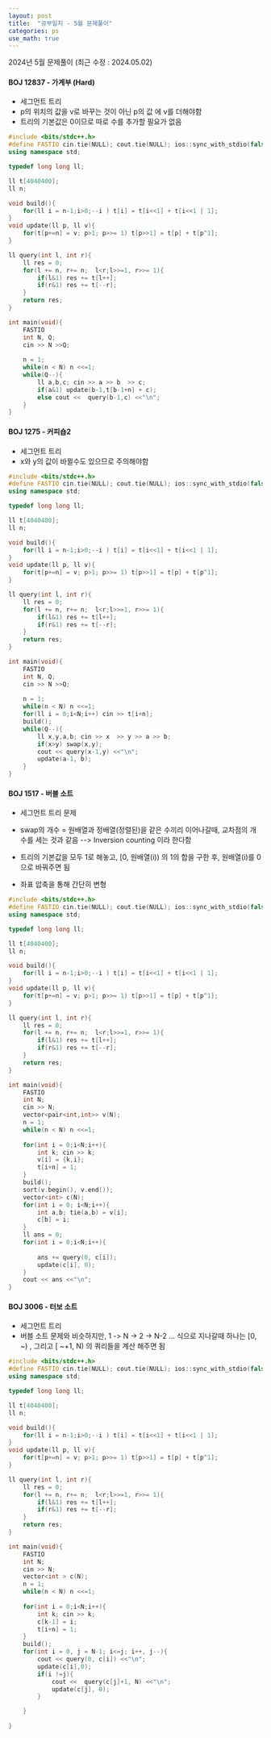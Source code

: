```yaml
---
layout: post
title:  "공부일지 - 5월 문제풀이"
categories: ps
use_math: true
---
```


2024년 5월 문제풀이 (최근 수정 : 2024.05.02)

#### BOJ 12837 - 가계부 (Hard)

- 세그먼트 트리
- p의 위치의 값을 v로 바꾸는 것이 아닌 p의 값 에 v를 더해야함
- 트리의 기본값은 0이므로 따로 수를 추가할 필요가 없음


```cpp
#include <bits/stdc++.h>
#define FASTIO cin.tie(NULL); cout.tie(NULL); ios::sync_with_stdio(false);
using namespace std;

typedef long long ll;

ll t[4040400];
ll n;

void build(){
	for(ll i = n-1;i>0;--i ) t[i] = t[i<<1] + t[i<<1 | 1];
}
void update(ll p, ll v){
	for(t[p+=n] = v; p>1; p>>= 1) t[p>>1] = t[p] + t[p^1];
}

ll query(int l, int r){
	ll res = 0;
	for(l += n, r+= n;  l<r;l>>=1, r>>= 1){
		if(l&1) res += t[l++];
		if(r&1) res += t[--r];
	}
	return res;
}

int main(void){
	FASTIO
	int N, Q;
	cin >> N >>Q;
	
	n = 1;
	while(n < N) n <<=1;
	while(Q--){
		ll a,b,c; cin >> a >> b  >> c;
		if(a&1) update(b-1,t[b-1+n] + c);
		else cout <<  query(b-1,c) <<"\n";
	}
}
```

#### BOJ 1275 - 커피숍2

- 세그먼트 트리
- x와 y의 값이 바뀔수도 있으므로 주의해야함

```cpp
#include <bits/stdc++.h>
#define FASTIO cin.tie(NULL); cout.tie(NULL); ios::sync_with_stdio(false);
using namespace std;

typedef long long ll;

ll t[4040400];
ll n;

void build(){
	for(ll i = n-1;i>0;--i ) t[i] = t[i<<1] + t[i<<1 | 1];
}
void update(ll p, ll v){
	for(t[p+=n] = v; p>1; p>>= 1) t[p>>1] = t[p] + t[p^1];
}

ll query(int l, int r){
	ll res = 0;
	for(l += n, r+= n;  l<r;l>>=1, r>>= 1){
		if(l&1) res += t[l++];
		if(r&1) res += t[--r];
	}
	return res;
}

int main(void){
	FASTIO
	int N, Q;
	cin >> N >>Q;
	
	n = 1;
	while(n < N) n <<=1;
	for(ll i = 0;i<N;i++) cin >> t[i+n];
	build();
	while(Q--){
		ll x,y,a,b; cin >> x  >> y >> a >> b;
		if(x>y) swap(x,y);
		cout << query(x-1,y) <<"\n";
		update(a-1, b);
	}
}
```

#### BOJ 1517 - 버블 소트

- 세그먼트 트리 문제

- swap의 개수 = 원배열과 정배열(정렬된)을 같은 수끼리 이어나갈때, 교차점의 개수를 세는 것과 같음 --> Inversion counting 이라 한다함
- 트리의 기본값을 모두 1로 해놓고, [0, 원배열(i)) 의 1의 합을 구한 후, 원배열(i)를 0으로 바꿔주면 됨

- 좌표 압축을 통해 간단히 변형

```cpp
#include <bits/stdc++.h>
#define FASTIO cin.tie(NULL); cout.tie(NULL); ios::sync_with_stdio(false);
using namespace std;

typedef long long ll;

ll t[4040400];
ll n;

void build(){
	for(ll i = n-1;i>0;--i ) t[i] = t[i<<1] + t[i<<1 | 1];
}
void update(ll p, ll v){
	for(t[p+=n] = v; p>1; p>>= 1) t[p>>1] = t[p] + t[p^1];
}

ll query(int l, int r){
	ll res = 0;
	for(l += n, r+= n;  l<r;l>>=1, r>>= 1){
		if(l&1) res += t[l++];
		if(r&1) res += t[--r];
	}
	return res;
}

int main(void){
	FASTIO
	int N;
	cin >> N;
	vector<pair<int,int>> v(N);
	n = 1;
	while(n < N) n <<=1;
	
	for(int i = 0;i<N;i++){
		int k; cin >> k;
		v[i] = {k,i};
		t[i+n] = 1;
	}
	build();
	sort(v.begin(), v.end());
	vector<int> c(N);
	for(int i = 0; i<N;i++){
		int a,b; tie(a,b) = v[i];
		c[b] = i;
	}
	ll ans = 0;
	for(int i = 0;i<N;i++){
		
		ans += query(0, c[i]);
		update(c[i], 0);
	}
	cout << ans <<"\n";
}
```

#### BOJ 3006 - 터보 소트

- 세그먼트 트리
- 버블 소트 문제와 비슷하지만, 1 -> N -> 2 -> N-2 ... 식으로 지나갈때 하나는 [0, ~) , 그리고 [ ~+1, N) 의 쿼리들을 계산 해주면 됨

```cpp
#include <bits/stdc++.h>
#define FASTIO cin.tie(NULL); cout.tie(NULL); ios::sync_with_stdio(false);
using namespace std;

typedef long long ll;

ll t[4040400];
ll n;

void build(){
	for(ll i = n-1;i>0;--i ) t[i] = t[i<<1] + t[i<<1 | 1];
}
void update(ll p, ll v){
	for(t[p+=n] = v; p>1; p>>= 1) t[p>>1] = t[p] + t[p^1];
}

ll query(int l, int r){
	ll res = 0;
	for(l += n, r+= n;  l<r;l>>=1, r>>= 1){
		if(l&1) res += t[l++];
		if(r&1) res += t[--r];
	}
	return res;
}

int main(void){
	FASTIO
	int N;
	cin >> N;
	vector<int > c(N);
	n = 1;
	while(n < N) n <<=1;
	
	for(int i = 0;i<N;i++){
		int k; cin >> k;
		c[k-1] = i;
		t[i+n] = 1;
	}
	build();
	for(int i = 0, j = N-1; i<=j; i++, j--){
		cout << query(0, c[i]) <<"\n";
		update(c[i],0);
		if(i !=j){
			cout <<  query(c[j]+1, N) <<"\n";
			update(c[j], 0);
		}

	}
	
}
```